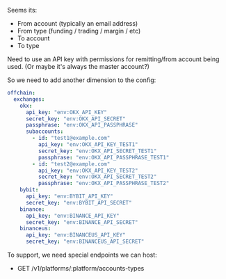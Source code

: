 Seems its:

- From account (typically an email address)
- From type (funding / trading / margin / etc)
- To account
- To type

Need to use an API key with permissions for remitting/from account being used.
(Or maybe it's always the master account?)

So we need to add another dimension to the config:

```yaml
offchain:
  exchanges:
    okx:
      api_key: "env:OKX_API_KEY"
      secret_key: "env:OKX_API_SECRET"
      passphrase: "env:OKX_API_PASSPHRASE"
      subaccounts:
        - id: "test1@example.com"
          api_key: "env:OKX_API_KEY_TEST1"
          secret_key: "env:OKX_API_SECRET_TEST1"
          passphrase: "env:OKX_API_PASSPHRASE_TEST1"
        - id: "test2@example.com"
          api_key: "env:OKX_API_KEY_TEST2"
          secret_key: "env:OKX_API_SECRET_TEST2"
          passphrase: "env:OKX_API_PASSPHRASE_TEST2"
    bybit:
      api_key: "env:BYBIT_API_KEY"
      secret_key: "env:BYBIT_API_SECRET"
    binance:
      api_key: "env:BINANCE_API_KEY"
      secret_key: "env:BINANCE_API_SECRET"
    binanceus:
      api_key: "env:BINANCEUS_API_KEY"
      secret_key: "env:BINANCEUS_API_SECRET"
```

To support, we need special endpoints we can host:

- GET /v1/platforms/:platform/accounts-types
